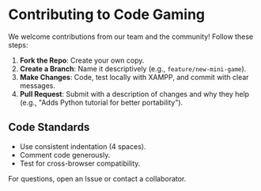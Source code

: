 # Contributing to Code Gaming

We welcome contributions from our team and the community! Follow these steps:

1. **Fork the Repo**: Create your own copy.
2. **Create a Branch**: Name it descriptively (e.g., `feature/new-mini-game`).
3. **Make Changes**: Code, test locally with XAMPP, and commit with clear messages.
4. **Pull Request**: Submit with a description of changes and why they help (e.g., "Adds Python tutorial for better portability").

## Code Standards
- Use consistent indentation (4 spaces).
- Comment code generously.
- Test for cross-browser compatibility.

For questions, open an Issue or contact a collaborator.
